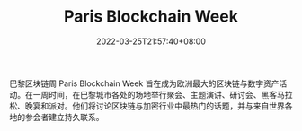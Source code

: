 ﻿---
weight: 
title: "Paris Blockchain Week"
description: "巴黎区块链周 Paris Blockchain Week 旨在成为欧洲最大的区块链与数字资产活动"
date: 2022-03-25T21:57:40+08:00
lastmod: 2022-03-25T16:45:40+08:00
draft: false
authors: ["Metabd"]
featuredImage: "paris-blockchain-week.jpg"
link: ""
tags: ["元宇宙社区","Paris Blockchain Week"]
categories: ["navigation"]
navigation: ["元宇宙社区"]
lightgallery: true
toc: true
pinned: false
recommend: false
recommend1: false
---
巴黎区块链周 Paris Blockchain Week 旨在成为欧洲最大的区块链与数字资产活动。在一周时间，在巴黎城市各处的场地举行聚会、主题演讲、研讨会、黑客马拉松、晚宴和派对。他们将讨论区块链与加密行业中最热门的话题，并与来自世界各地的参会者建立持久联系。
